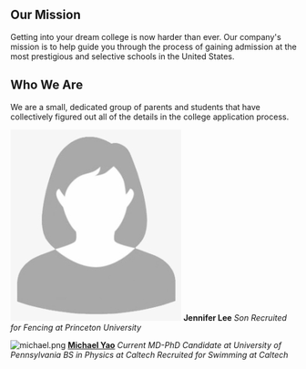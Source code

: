 ## Our Mission

Getting into your dream college is now harder than ever. Our company's mission is to help guide you through the process of gaining admission at the most prestigious and selective schools in the United States.

## Who We Are

We are a small, dedicated group of parents and students that have collectively figured out all of the details in the college application process.

![woman.png](/assets/images/woman.png)
**Jennifer Lee**
*Son Recruited for Fencing at Princeton University*

![michael.png](/assets/images/michael.png)
[**Michael Yao**](https://michaelsyao.com)
*Current MD-PhD Candidate at University of Pennsylvania*
*BS in Physics at Caltech*
*Recruited for Swimming at Caltech*


